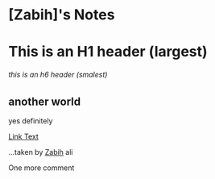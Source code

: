# [Zabih]'s Notes
#   This is an H1 header (largest)
###### this is an h6 header (smalest)
## another world

yes
definitely

[Link Text](https://github.com/ZabihBuda/BLANK-README/commit/3539c932d16710a07fa5e7a39a006ded6901d15b)

...taken by [Zabih](https://github.com/ZabihBuda/BLANK-README/commit/3539c932d16710a07fa5e7a39a006ded6901d15b)
ali


One more comment